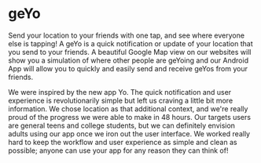 geYo
==

Send your location to your friends with one tap, and see where everyone else is tapping! A geYo is a quick notification or update of your location that you send to your friends. A beautiful Google Map view on our websites will show you a simulation of where other people are geYoing and our Android App will allow you to quickly and easily send and receive geYos from your friends. 

We were inspired by the new app Yo. The quick notification and user experience is revolutionarily simple but left us craving a little bit more information. We chose location as that additional context, and we're really proud of the progress we were able to make in 48 hours. Our targets users are general teens and college students, but we can definitely envision adults using our app once we iron out the user interface. We worked really hard to keep the workflow and user experience as simple and clean as possible; anyone can use your app for any reason they can think of!

